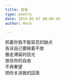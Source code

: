 ```yaml
---  
title: 自省  
type: poetry  
date: 2015-05-07 08:08:45  
author: Herb  

---  
```

抓着你我不能容忍的缺点  
告诉自己要揪着不放  
撤走滞留的目光  
放任你的自由  
不再奢望  
把你关进我的囚笼